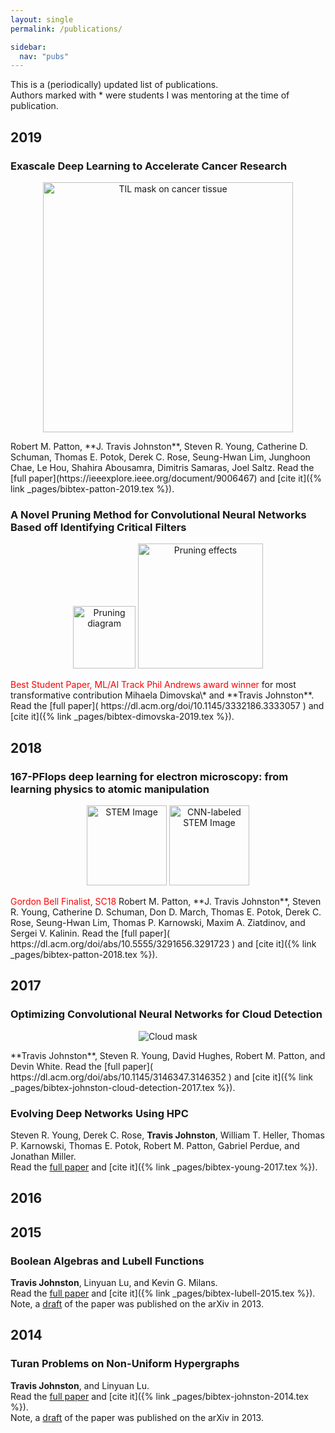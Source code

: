 ```yaml
---
layout: single
permalink: /publications/

sidebar:
  nav: "pubs"
---
```


This is a (periodically) updated list of publications.  
Authors marked with \* were students I was mentoring at the time of publication.



## 2019

### Exascale Deep Learning to Accelerate Cancer Research
<p align="center">
<img src="{{ site.url }}{{ site.baseurl }}/assets/images/publications/whole-slide-w-mask.jpg" alt="TIL mask on cancer tissue" width="400"> 
</p>  
Robert M. Patton, **J. Travis Johnston**, Steven R. Young, Catherine D. Schuman, Thomas E. Potok, Derek C. Rose, Seung-Hwan Lim, Junghoon Chae, Le Hou, Shahira Abousamra, Dimitris Samaras, Joel Saltz.
Read the [full paper](https://ieeexplore.ieee.org/document/9006467) and [cite it]({% link _pages/bibtex-patton-2019.tex %}).


### A Novel Pruning Method for Convolutional Neural Networks Based off Identifying Critical Filters
<p align="center">
<img src="{{ site.url }}{{ site.baseurl }}/assets/images/publications/greedy_pruning_algo_a.png" alt="Pruning diagram" height="100"> <img src="{{ stie.url }}{{ site.baseurl }}/assets/images/publications/emnist_ind_filter_effect_2.png" alt="Pruning effects" height="200" width="200" >  
</p>  
<span style="color:red"> Best Student Paper, ML/AI Track </span>  
<span style="color:red"> Phil Andrews award winner </span> for most transformative contribution  
Mihaela Dimovska\* and **Travis Johnston**.  
Read the [full paper]( https://dl.acm.org/doi/10.1145/3332186.3333057 ) and [cite it]({% link _pages/bibtex-dimovska-2019.tex %}).


## 2018

### 167-PFlops deep learning for electron microscopy: from learning physics to atomic manipulation
<p align="center">
<img src="{{ site.url }}{{ site.baseurl }}/assets/images/publications/frame-99-raw-2018.png" alt="STEM Image" height="128" width="128"> <img src="{{ site.url }}{{ site.baseurl }}/assets/images/publications/frame-99-cnn-labeled-2018.png" alt="CNN-labeled STEM Image" height="128" width="128">  
</p>
<span style="color:red"> Gordon Bell Finalist, SC18 </span>  
Robert M. Patton, **J. Travis Johnston**, Steven R. Young, Catherine D. Schuman, Don D. March, Thomas E. Potok, Derek C. Rose, Seung-Hwan Lim, Thomas P. Karnowski, Maxim A. Ziatdinov, and Sergei V. Kalinin.  
Read the [full paper]( https://dl.acm.org/doi/abs/10.5555/3291656.3291723 ) and [cite it]({% link _pages/bibtex-patton-2018.tex %}).




## 2017

### Optimizing Convolutional Neural Networks for Cloud Detection
<p align="center">
<img src="{{ site.url }}{{ site.baseurl }}/assets/images/publications/cloud-mask-2017.png" alt="Cloud mask">
</p>
**Travis Johnston**, Steven R. Young, David Hughes, Robert M. Patton, and Devin White.  
Read the [full paper]( https://dl.acm.org/doi/abs/10.1145/3146347.3146352 ) and [cite it]({% link _pages/bibtex-johnston-cloud-detection-2017.tex %}).


### Evolving Deep Networks Using HPC
Steven R. Young, Derek C. Rose, **Travis Johnston**, William T. Heller, Thomas P. Karnowski, Thomas E. Potok, Robert M. Patton, Gabriel Perdue, and Jonathan Miller.  
Read the [full paper]( https://dl.acm.org/doi/10.1145/3146347.3146355 ) and [cite it]({% link _pages/bibtex-young-2017.tex %}).


## 2016



## 2015


### Boolean Algebras and Lubell Functions
**Travis Johnston**, Linyuan Lu, and Kevin G. Milans.  
Read the [full paper]( https://www.sciencedirect.com/science/article/pii/S0097316515000746 ) and [cite it]({% link _pages/bibtex-lubell-2015.tex %}).  
Note, a [draft]( https://arxiv.org/abs/1307.3312 ) of the paper was published on the arXiv in 2013.


## 2014


### Turan Problems on Non-Uniform Hypergraphs
**Travis Johnston**, and Linyuan Lu.  
Read the [full paper]( https://www.combinatorics.org/ojs/index.php/eljc/article/view/v21i4p22 ) and [cite it]({% link _pages/bibtex-johnston-2014.tex %}).  
Note, a [draft]( https://arxiv.org/abs/1301.1870 ) of the paper was published on the arXiv in 2013.

